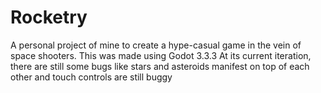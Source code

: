 # Rocketry
A personal project of mine to create a hype-casual game in the vein of space shooters. This was made using Godot 3.3.3
At its current iteration, there are still some bugs like stars and asteroids manifest on top of each other and touch controls are still buggy
